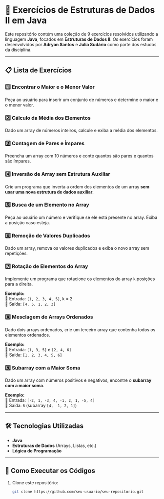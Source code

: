 # 📌 Exercícios de Estruturas de Dados II em Java

Este repositório contém uma coleção de 9 exercícios resolvidos utilizando a linguagem **Java**, focados em **Estruturas de Dados II**. Os exercícios foram desenvolvidos por **Adryan Santos** e **Julia Sudário** como parte dos estudos da disciplina.

---

## 📋 Lista de Exercícios

### 1️⃣ Encontrar o Maior e o Menor Valor
Peça ao usuário para inserir um conjunto de números e determine o maior e o menor valor.

### 2️⃣ Cálculo da Média dos Elementos
Dado um array de números inteiros, calcule e exiba a média dos elementos.

### 3️⃣ Contagem de Pares e Ímpares
Preencha um array com 10 números e conte quantos são pares e quantos são ímpares.

### 4️⃣ Inversão de Array sem Estrutura Auxiliar
Crie um programa que inverta a ordem dos elementos de um array **sem usar uma nova estrutura de dados auxiliar**.

### 5️⃣ Busca de um Elemento no Array
Peça ao usuário um número e verifique se ele está presente no array. Exiba a posição caso esteja.

### 6️⃣ Remoção de Valores Duplicados
Dado um array, remova os valores duplicados e exiba o novo array sem repetições.

### 7️⃣ Rotação de Elementos do Array
Implemente um programa que rotacione os elementos do array `k` posições para a direita.

**Exemplo:**  
📌 Entrada: `[1, 2, 3, 4, 5]`, k = 2  
📌 Saída: `[4, 5, 1, 2, 3]`

### 8️⃣ Mesclagem de Arrays Ordenados
Dado dois arrays ordenados, crie um terceiro array que contenha todos os elementos ordenados.

**Exemplo:**  
📌 Entrada: `[1, 3, 5]` e `[2, 4, 6]`  
📌 Saída: `[1, 2, 3, 4, 5, 6]`

### 9️⃣ Subarray com a Maior Soma
Dado um array com números positivos e negativos, encontre o **subarray com a maior soma**.

**Exemplo:**  
📌 Entrada: `[-2, 1, -3, 4, -1, 2, 1, -5, 4]`  
📌 Saída: `6` (subarray `[4, -1, 2, 1]`)

---

## 🛠️ Tecnologias Utilizadas
- **Java**
- **Estruturas de Dados** (Arrays, Listas, etc.)
- **Lógica de Programação**

---

## 🚀 Como Executar os Códigos

1. Clone este repositório:
   ```bash
   git clone https://github.com/seu-usuario/seu-repositorio.git
